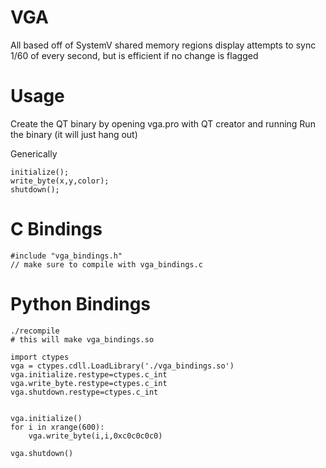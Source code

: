 # VGA
All based off of SystemV shared memory regions
display attempts to sync 1/60 of every second, but is efficient if no change is flagged

# Usage
Create the QT binary by opening vga.pro with QT creator and running
Run the binary (it will just hang out)


Generically
```
initialize();
write_byte(x,y,color);
shutdown();
```

# C Bindings
```
#include "vga_bindings.h"
// make sure to compile with vga_bindings.c
```

# Python Bindings
```
./recompile
# this will make vga_bindings.so
```
```
import ctypes
vga = ctypes.cdll.LoadLibrary('./vga_bindings.so')
vga.initialize.restype=ctypes.c_int
vga.write_byte.restype=ctypes.c_int
vga.shutdown.restype=ctypes.c_int


vga.initialize()
for i in xrange(600):
    vga.write_byte(i,i,0xc0c0c0c0)

vga.shutdown()
```
